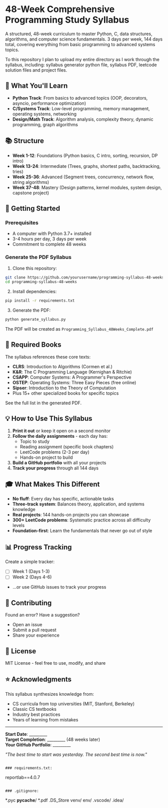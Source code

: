 # 48-Week Comprehensive Programming Study Syllabus

A structured, 48-week curriculum to master Python, C, data structures, algorithms, and computer science fundamentals. 3 days per week, 144 days total, covering everything from basic programming to advanced systems topics.

To this repository I plan to upload my entire directory as I work through the syllabus, including: syllabus generator python file, syllabus PDF, leetcode solution files and project files.

## 🎯 What You'll Learn

- **Python Track**: From basics to advanced topics (OOP, decorators, asyncio, performance optimization)
- **C/Systems Track**: Low-level programming, memory management, operating systems, networking
- **Design/Math Track**: Algorithm analysis, complexity theory, dynamic programming, graph algorithms

## 📚 Structure

- **Week 1-12**: Foundations (Python basics, C intro, sorting, recursion, DP intro)
- **Week 13-24**: Intermediate (Trees, graphs, shortest paths, backtracking, tries)
- **Week 25-36**: Advanced (Segment trees, concurrency, network flow, string algorithms)
- **Week 37-48**: Mastery (Design patterns, kernel modules, system design, capstone project)

## 🚀 Getting Started

### Prerequisites
- A computer with Python 3.7+ installed
- 3-4 hours per day, 3 days per week
- Commitment to complete 48 weeks

### Generate the PDF Syllabus

1. Clone this repository:
```bash
git clone https://github.com/yourusername/programming-syllabus-48-weeks.git
cd programming-syllabus-48-weeks
```

2. Install dependencies:
```bash
pip install -r requirements.txt
```

3. Generate the PDF:
```bash
python generate_syllabus.py
```

The PDF will be created as `Programming_Syllabus_48Weeks_Complete.pdf`

## 📖 Required Books

The syllabus references these core texts:
- **CLRS**: Introduction to Algorithms (Cormen et al.)
- **K&R**: The C Programming Language (Kernighan & Ritchie)
- **CSAPP**: Computer Systems: A Programmer's Perspective
- **OSTEP**: Operating Systems: Three Easy Pieces (free online)
- **Sipser**: Introduction to the Theory of Computation
- Plus 15+ other specialized books for specific topics

See the full list in the generated PDF.

## 💡 How to Use This Syllabus

1. **Print it out** or keep it open on a second monitor
2. **Follow the daily assignments** - each day has:
   - Topic to study
   - Reading assignment (specific book chapters)
   - LeetCode problems (2-3 per day)
   - Hands-on project to build
3. **Build a GitHub portfolio** with all your projects
4. **Track your progress** through all 144 days

## 🎓 What Makes This Different

- **No fluff**: Every day has specific, actionable tasks
- **Three-track system**: Balances theory, application, and systems knowledge
- **Real projects**: 144 hands-on projects you can showcase
- **300+ LeetCode problems**: Systematic practice across all difficulty levels
- **Foundation-first**: Learn the fundamentals that never go out of style

## 📊 Progress Tracking

Create a simple tracker:
- [ ] Week 1 (Days 1-3)
- [ ] Week 2 (Days 4-6)
- ...or use GitHub issues to track your progress

## 🤝 Contributing

Found an error? Have a suggestion? 
- Open an issue
- Submit a pull request
- Share your experience

## 📝 License

MIT License - feel free to use, modify, and share

## ⭐ Acknowledgments

This syllabus synthesizes knowledge from:
- CS curricula from top universities (MIT, Stanford, Berkeley)
- Classic CS textbooks
- Industry best practices
- Years of learning from mistakes

---

**Start Date**: _________  
**Target Completion**: _________ (48 weeks later)  
**Your GitHub Portfolio**: _________

*"The best time to start was yesterday. The second best time is now."*
```

### requirements.txt:
```
reportlab==4.0.7
```

### .gitignore:
```
*.pyc
__pycache__/
*.pdf
.DS_Store
venv/
env/
.vscode/
.idea/
